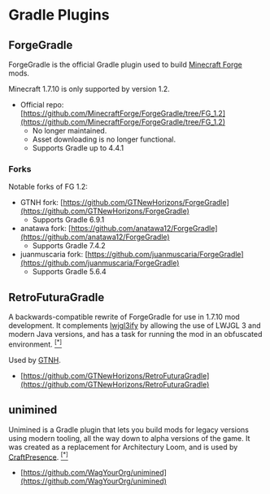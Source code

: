 # Gradle Plugins

## ForgeGradle

ForgeGradle is the official Gradle plugin used to build [Minecraft Forge](minecraft-forge.md) mods.

Minecraft 1.7.10 is only supported by version 1.2.

- Official repo: [https://github.com/MinecraftForge/ForgeGradle/tree/FG_1.2](https://github.com/MinecraftForge/ForgeGradle/tree/FG_1.2)
    - No longer maintained.
    - Asset downloading is no longer functional.
    - Supports Gradle up to 4.4.1

### Forks

Notable forks of FG 1.2:

- GTNH fork: [https://github.com/GTNewHorizons/ForgeGradle](https://github.com/GTNewHorizons/ForgeGradle)
    - Supports Gradle 6.9.1
- anatawa fork: [https://github.com/anatawa12/ForgeGradle](https://github.com/anatawa12/ForgeGradle)
    - Supports Gradle 7.4.2
- juanmuscaria fork: [https://github.com/juanmuscaria/ForgeGradle](https://github.com/juanmuscaria/ForgeGradle)
    - Supports Gradle 5.6.4

## RetroFuturaGradle

A backwards-compatible rewrite of ForgeGradle for use in 1.7.10 mod development. It complements [lwjgl3ify](https://github.com/GTNewHorizons/lwjgl3ify) by allowing the use of LWJGL 3 and modern Java versions, and has a task for running the mod in an obfuscated environment. [<sup>[*]</sup>](https://discord.com/channels/181078474394566657/603348502637969419/1076168257326829639)

Used by [GTNH](https://github.com/GTNewHorizons/ExampleMod1.7.10).

- [https://github.com/GTNewHorizons/RetroFuturaGradle](https://github.com/GTNewHorizons/RetroFuturaGradle)

## unimined

Unimined is a Gradle plugin that lets you build mods for legacy versions using modern tooling, all the way down to alpha versions of the game. It was created as a replacement for Architectury Loom, and is used by [CraftPresence](https://gitlab.com/CDAGaming/CraftPresence). [<sup>[*]</sup>](https://discord.com/channels/181078474394566657/603348502637969419/1076145769591095369)

- [https://github.com/WagYourOrg/unimined](https://github.com/WagYourOrg/unimined)
